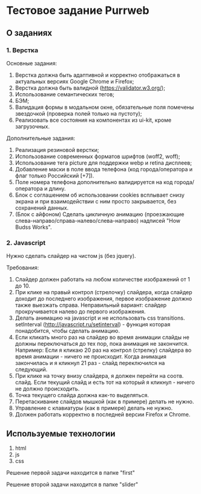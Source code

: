 # Тестовое задание Purrweb

## О заданиях

### 1. Верстка
Основные задания:

1. Верстка должна быть адаптивной и корректно отображаться в актуальных версиях Google Chrome и Firefox;
2. Верстка должна быть валидной (https://validator.w3.org/);
3. Использование семантических тегов;
4. БЭМ;
5. Валидация формы в модальном окне, обязательные поля помечены звездочкой (проверка полей только на пустоту);
6. Реализовать все состояния на компонентах из ui-kit, кроме загрузочных.

Дополнительные задания:

1. Реализация резиновой верстки;
2. Использование современных форматов шрифтов (woff2, woff);
3. Использование тега picture для поддержки webp и retina дисплеев;
4. Добавление маски в поле ввода телефона (код города/оператора и флаг только Российский [+7]).
5. Поле номера телефона дополнительно валидируется на код города/оператора и длину.
6. Блок с соглашением об использовании cookies всплывает снизу экрана и при взаимодействии с ним просто закрывается, без сохранений данных.
7. (Блок с айфоном) Сделать цикличную анимацию (проезжающие слева-направо/справа-налево/слева-направо) надписей "How Budss Works".

### 2. Javascript

Нужно сделать слайдер на чистом js (без jquery).

Требования:

1. Слайдер должен работать на любом количестве изображений от 1 до 10.
2. При клике на правый контрол (стрелочку) слайдера, когда слайдер доходит до последнего изображения, первое изображение должно также выезжать справа. Неправильный вариант: слайдер прокручивается налево до первого изображения.
3. Делать анимацию на javascript и не использовать css transitions. setInterval (http://javascript.ru/setinterval) - функция которая понадобится, чтобы сделать анимацию.
4. Если кликать много раз на слайдер во время анимации слайды не должны переключаться до тех пор, пока анимация не закончится. Например: Если я кликаю 20 раз на контрол (стрелку) слайдера во время анимации - ничего не происходит. Когда анимация закончилась и я кликнул 21 раз - слайд переключился на следующий.
5. При клике на точку внизу слайдера, я должен перейти на соотв. слайд. Если текущий слайд и есть тот на который я кликнул - ничего не должно происходить.
6. Точка текущего слайда должна как-то выделяться.
7. Перетаскивание слайдов мышкой (как в примере) делать не нужно.
8. Управление с клавиатуры (как в примере) делать не нужно.
9. Должен работать корректно в последней версии Firefox и Chrome.

## Используемые технологии
1. html
2. js
3. css


Решение первой задачи находится в папке "first"


Решение второй задачи находится в папке "slider"
